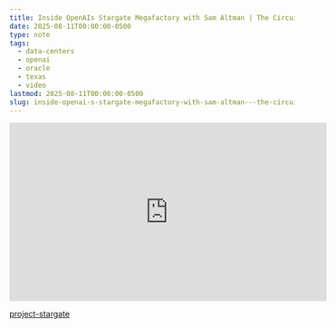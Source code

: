 ```yaml
---
title: Inside OpenAIs Stargate Megafactory with Sam Altman | The Circuit
date: 2025-08-11T00:00:00-0500
type: note
tags:
  - data-centers
  - openai
  - oracle
  - texas
  - video
lastmod: 2025-08-11T00:00:00-0500
slug: inside-openai-s-stargate-megafactory-with-sam-altman---the-circuit
---
```


<iframe width="560" height="315" src="https://www.youtube-nocookie.com/embed/GhIJs4zbH0o" title="YouTube video player" frameborder="0" allow="accelerometer; autoplay; clipboard-write; encrypted-media; gyroscope; picture-in-picture; web-share" referrerpolicy="strict-origin-when-cross-origin" allowfullscreen></iframe>

[project-stargate](project-stargate)